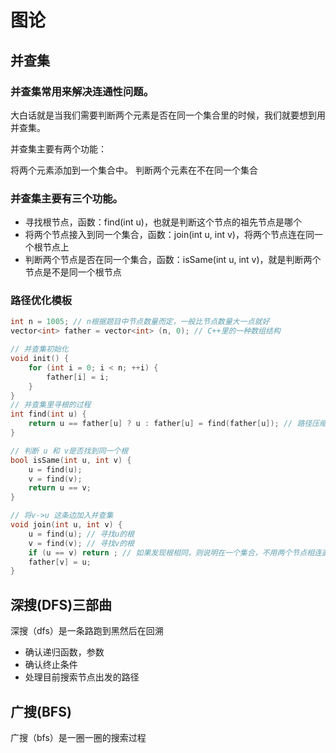 # 图论


## 并查集

### 并查集常用来解决连通性问题。

大白话就是当我们需要判断两个元素是否在同一个集合里的时候，我们就要想到用并查集。

并查集主要有两个功能：

将两个元素添加到一个集合中。
判断两个元素在不在同一个集合


### 并查集主要有三个功能。
- 寻找根节点，函数：find(int u)，也就是判断这个节点的祖先节点是哪个
- 将两个节点接入到同一个集合，函数：join(int u, int v)，将两个节点连在同一个根节点上
- 判断两个节点是否在同一个集合，函数：isSame(int u, int v)，就是判断两个节点是不是同一个根节点


### 路径优化模板
```C++
int n = 1005; // n根据题目中节点数量而定，一般比节点数量大一点就好
vector<int> father = vector<int> (n, 0); // C++里的一种数组结构

// 并查集初始化
void init() {
    for (int i = 0; i < n; ++i) {
        father[i] = i;
    }
}
// 并查集里寻根的过程
int find(int u) {
    return u == father[u] ? u : father[u] = find(father[u]); // 路径压缩
}

// 判断 u 和 v是否找到同一个根
bool isSame(int u, int v) {
    u = find(u);
    v = find(v);
    return u == v;
}

// 将v->u 这条边加入并查集
void join(int u, int v) {
    u = find(u); // 寻找u的根
    v = find(v); // 寻找v的根
    if (u == v) return ; // 如果发现根相同，则说明在一个集合，不用两个节点相连直接返回
    father[v] = u;
}
```





## 深搜(DFS)三部曲
深搜（dfs）是一条路跑到黑然后在回溯

- 确认递归函数，参数
- 确认终止条件
- 处理目前搜索节点出发的路径



## 广搜(BFS)

广搜（bfs）是一圈一圈的搜索过程
